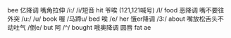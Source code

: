 bee   亿降调  嘴角拉伸 /i:/  /i/短音
hit   爷唉 (121,121喊号)  /I/
food  恶降调  嘴不要往外突  /u:/  /u/
book  喔  /马蹄u/
bed   唉  /e/
her   饿er降调   /3:/
about 嘴放松舌头不动吐气  /倒e/
but    阿  /^/
bought  哦奥降调  圆唇
fat    ae

